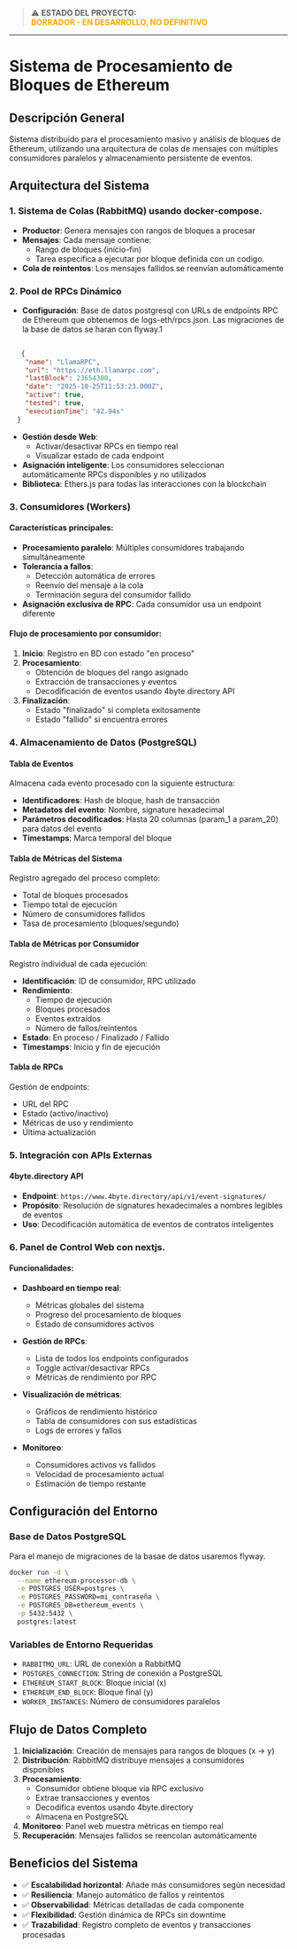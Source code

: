 > ⚠️ **ESTADO DEL PROYECTO:**  
> <span style="color:orange"><b>BORRADOR - EN DESARROLLO, NO DEFINITIVO</b></span>

---



# Sistema de Procesamiento de Bloques de Ethereum

## Descripción General
Sistema distribuido para el procesamiento masivo y análisis de bloques de Ethereum, utilizando una arquitectura de colas de mensajes con múltiples consumidores paralelos y almacenamiento persistente de eventos.

## Arquitectura del Sistema

### 1. Sistema de Colas (RabbitMQ) usando docker-compose.
- **Productor**: Genera mensajes con rangos de bloques a procesar
- **Mensajes**: Cada mensaje contiene:
  - Rango de bloques (inicio-fin)
  - Tarea específica a ejecutar por bloque definida con un codigo.
- **Cola de reintentos**: Los mensajes fallidos se reenvían automáticamente

### 2. Pool de RPCs Dinámico
- **Configuración**: Base de datos postgresql con URLs de endpoints RPC de Ethereum que obtenemos de logs-eth/rpcs.json. Las migraciones de la base de datos se haran con flyway.1

```json
   
   {
    "name": "LlamaRPC",
    "url": "https://eth.llamarpc.com",
    "lastBlock": 23654300,
    "date": "2025-10-25T11:53:23.000Z",
    "active": true,
    "tested": true,
    "executionTime": "42.94s"
  }
  ```

- **Gestión desde Web**: 
  - Activar/desactivar RPCs en tiempo real
  - Visualizar estado de cada endpoint
- **Asignación inteligente**: Los consumidores seleccionan automáticamente RPCs disponibles y no utilizados
- **Biblioteca**: Ethers.js para todas las interacciones con la blockchain

### 3. Consumidores (Workers)

#### Características principales:
- **Procesamiento paralelo**: Múltiples consumidores trabajando simultáneamente
- **Tolerancia a fallos**: 
  - Detección automática de errores
  - Reenvío del mensaje a la cola
  - Terminación segura del consumidor fallido
- **Asignación exclusiva de RPC**: Cada consumidor usa un endpoint diferente

#### Flujo de procesamiento por consumidor:
1. **Inicio**: Registro en BD con estado "en proceso"
2. **Procesamiento**: 
   - Obtención de bloques del rango asignado
   - Extracción de transacciones y eventos
   - Decodificación de eventos usando 4byte.directory API
3. **Finalización**: 
   - Estado "finalizado" si completa exitosamente
   - Estado "fallido" si encuentra errores

### 4. Almacenamiento de Datos (PostgreSQL)

#### Tabla de Eventos
Almacena cada evento procesado con la siguiente estructura:
- **Identificadores**: Hash de bloque, hash de transacción
- **Metadatos del evento**: Nombre, signature hexadecimal
- **Parámetros decodificados**: Hasta 20 columnas (param_1 a param_20) para datos del evento
- **Timestamps**: Marca temporal del bloque

#### Tabla de Métricas del Sistema
Registro agregado del proceso completo:
- Total de bloques procesados
- Tiempo total de ejecución
- Número de consumidores fallidos
- Tasa de procesamiento (bloques/segundo)

#### Tabla de Métricas por Consumidor
Registro individual de cada ejecución:
- **Identificación**: ID de consumidor, RPC utilizado
- **Rendimiento**: 
  - Tiempo de ejecución
  - Bloques procesados
  - Eventos extraídos
  - Número de fallos/reintentos
- **Estado**: En proceso / Finalizado / Fallido
- **Timestamps**: Inicio y fin de ejecución

#### Tabla de RPCs
Gestión de endpoints:
- URL del RPC
- Estado (activo/inactivo)
- Métricas de uso y rendimiento
- Última actualización

### 5. Integración con APIs Externas

#### 4byte.directory API
- **Endpoint**: `https://www.4byte.directory/api/v1/event-signatures/`
- **Propósito**: Resolución de signatures hexadecimales a nombres legibles de eventos
- **Uso**: Decodificación automática de eventos de contratos inteligentes

### 6. Panel de Control Web con nextjs.

#### Funcionalidades:
- **Dashboard en tiempo real**:
  - Métricas globales del sistema
  - Progreso del procesamiento de bloques
  - Estado de consumidores activos
  
- **Gestión de RPCs**:
  - Lista de todos los endpoints configurados
  - Toggle activar/desactivar RPCs
  - Métricas de rendimiento por RPC
  
- **Visualización de métricas**:
  - Gráficos de rendimiento histórico
  - Tabla de consumidores con sus estadísticas
  - Logs de errores y fallos
  
- **Monitoreo**:
  - Consumidores activos vs fallidos
  - Velocidad de procesamiento actual
  - Estimación de tiempo restante

## Configuración del Entorno

### Base de Datos PostgreSQL
Para el manejo de migraciones de la basae de datos usaremos flyway.

```bash
docker run -d \
  --name ethereum-processor-db \
  -e POSTGRES_USER=postgres \
  -e POSTGRES_PASSWORD=mi_contraseña \
  -e POSTGRES_DB=ethereum_events \
  -p 5432:5432 \
  postgres:latest
```

### Variables de Entorno Requeridas
- `RABBITMQ_URL`: URL de conexión a RabbitMQ
- `POSTGRES_CONNECTION`: String de conexión a PostgreSQL
- `ETHEREUM_START_BLOCK`: Bloque inicial (x)
- `ETHEREUM_END_BLOCK`: Bloque final (y)
- `WORKER_INSTANCES`: Número de consumidores paralelos

## Flujo de Datos Completo

1. **Inicialización**: Creación de mensajes para rangos de bloques (x → y)
2. **Distribución**: RabbitMQ distribuye mensajes a consumidores disponibles
3. **Procesamiento**: 
   - Consumidor obtiene bloque via RPC exclusivo
   - Extrae transacciones y eventos
   - Decodifica eventos usando 4byte.directory
   - Almacena en PostgreSQL
4. **Monitoreo**: Panel web muestra métricas en tiempo real
5. **Recuperación**: Mensajes fallidos se reencolan automáticamente

## Beneficios del Sistema

- ✅ **Escalabilidad horizontal**: Añade más consumidores según necesidad
- ✅ **Resiliencia**: Manejo automático de fallos y reintentos
- ✅ **Observabilidad**: Métricas detalladas de cada componente
- ✅ **Flexibilidad**: Gestión dinámica de RPCs sin downtime
- ✅ **Trazabilidad**: Registro completo de eventos y transacciones procesadas